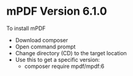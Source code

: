 # mPDF Version 6.1.0

To install mPDF

- Download composer
- Open command prompt
- Change directory (CD) to the target location
- Use this to get a specific version:
  - composer require mpdf/mpdf:6
 
